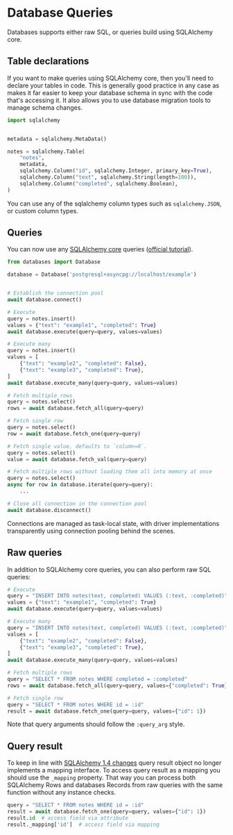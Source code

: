 # Database Queries

Databases supports either raw SQL, or queries build using SQLAlchemy core.

## Table declarations

If you want to make queries using SQLAlchemy core, then you'll need to declare
your tables in code. This is generally good practice in any case as makes it
far easier to keep your database schema in sync with the code that's accessing
it. It also allows you to use database migration tools to manage schema changes.

```python
import sqlalchemy


metadata = sqlalchemy.MetaData()

notes = sqlalchemy.Table(
    "notes",
    metadata,
    sqlalchemy.Column("id", sqlalchemy.Integer, primary_key=True),
    sqlalchemy.Column("text", sqlalchemy.String(length=100)),
    sqlalchemy.Column("completed", sqlalchemy.Boolean),
)
```

You can use any of the sqlalchemy column types such as `sqlalchemy.JSON`, or
custom column types.

## Queries

You can now use any [SQLAlchemy core][sqlalchemy-core] queries ([official tutorial][sqlalchemy-core-tutorial]).

```python
from databases import Database

database = Database('postgresql+asyncpg://localhost/example')


# Establish the connection pool
await database.connect()

# Execute
query = notes.insert()
values = {"text": "example1", "completed": True}
await database.execute(query=query, values=values)

# Execute many
query = notes.insert()
values = [
    {"text": "example2", "completed": False},
    {"text": "example3", "completed": True},
]
await database.execute_many(query=query, values=values)

# Fetch multiple rows
query = notes.select()
rows = await database.fetch_all(query=query)

# Fetch single row
query = notes.select()
row = await database.fetch_one(query=query)

# Fetch single value, defaults to `column=0`.
query = notes.select()
value = await database.fetch_val(query=query)

# Fetch multiple rows without loading them all into memory at once
query = notes.select()
async for row in database.iterate(query=query):
    ...

# Close all connection in the connection pool
await database.disconnect()
```

Connections are managed as task-local state, with driver implementations
transparently using connection pooling behind the scenes.

## Raw queries

In addition to SQLAlchemy core queries, you can also perform raw SQL queries:

```python
# Execute
query = "INSERT INTO notes(text, completed) VALUES (:text, :completed)"
values = {"text": "example1", "completed": True}
await database.execute(query=query, values=values)

# Execute many
query = "INSERT INTO notes(text, completed) VALUES (:text, :completed)"
values = [
    {"text": "example2", "completed": False},
    {"text": "example3", "completed": True},
]
await database.execute_many(query=query, values=values)

# Fetch multiple rows
query = "SELECT * FROM notes WHERE completed = :completed"
rows = await database.fetch_all(query=query, values={"completed": True})

# Fetch single row
query = "SELECT * FROM notes WHERE id = :id"
result = await database.fetch_one(query=query, values={"id": 1})
```

Note that query arguments should follow the `:query_arg` style.

[sqlalchemy-core]: https://docs.sqlalchemy.org/en/latest/core/
[sqlalchemy-core-tutorial]: https://docs.sqlalchemy.org/en/14/core/tutorial.html

## Query result

To keep in line with [SQLAlchemy 1.4 changes][sqlalchemy-mapping-changes] 
query result object no longer implements a mapping interface. 
To access query result as a mapping you should use the `_mapping` property. 
That way you can process both SQLAlchemy Rows and databases Records from raw queries 
with the same function without any instance checks.

```python
query = "SELECT * FROM notes WHERE id = :id"
result = await database.fetch_one(query=query, values={"id": 1})
result.id  # access field via attribute
result._mapping['id']  # access field via mapping
```

[sqlalchemy-mapping-changes]: https://docs.sqlalchemy.org/en/14/changelog/migration_14.html#rowproxy-is-no-longer-a-proxy-is-now-called-row-and-behaves-like-an-enhanced-named-tuple
